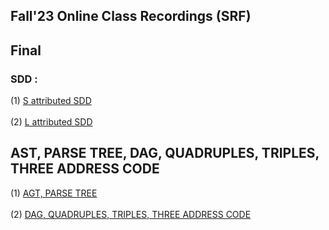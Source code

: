 ## Fall'23 Online Class Recordings (SRF) 

## Final 
### SDD : 
  (1) [S attributed SDD](https://drive.google.com/file/d/1qcfntGYvVSSnxevBgZ8iNBXz3Yxs9Nhs/view?usp=drivesdk) <br/>
  <br/>
  (2) [L attributed SDD](https://drive.google.com/file/d/1qejU96bJpw6lgoTPAmwg6FMfqAdmbORj/view?usp=drivesdk)

## AST, PARSE TREE, DAG, QUADRUPLES, TRIPLES, THREE ADDRESS CODE
  (1) [AGT, PARSE TREE](https://drive.google.com/file/d/1k33MOKNeMMvxVM40srTCNE1eqFx1KbNd/view?usp=drivesdk) <br/>
  <br/>
  (2) [DAG, QUADRUPLES, TRIPLES, THREE ADDRESS CODE](https://drive.google.com/file/d/1h2WtX6wjmI8-073cow0lYyEDfZMxDl94/view?usp=sharing)
